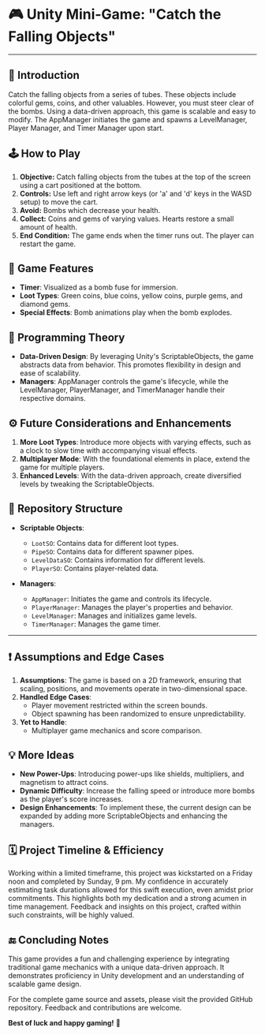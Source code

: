 # 🎮 **Unity Mini-Game: "Catch the Falling Objects"**

---

## **🌟 Introduction**
Catch the falling objects from a series of tubes. These objects include colorful gems, coins, and other valuables. However, you must steer clear of the bombs. Using a data-driven approach, this game is scalable and easy to modify. The AppManager initiates the game and spawns a LevelManager, Player Manager, and Timer Manager upon start.

## **🕹️ How to Play**
1. **Objective:** Catch falling objects from the tubes at the top of the screen using a cart positioned at the bottom.
2. **Controls:** Use left and right arrow keys (or 'a' and 'd' keys in the WASD setup) to move the cart.
3. **Avoid:** Bombs which decrease your health.
4. **Collect:** Coins and gems of varying values. Hearts restore a small amount of health.
5. **End Condition:** The game ends when the timer runs out. The player can restart the game.

## **🎉 Game Features**
- **Timer**: Visualized as a bomb fuse for immersion.
- **Loot Types**: Green coins, blue coins, yellow coins, purple gems, and diamond gems.
- **Special Effects**: Bomb animations play when the bomb explodes.

## **🧠 Programming Theory**
- **Data-Driven Design**: By leveraging Unity's ScriptableObjects, the game abstracts data from behavior. This promotes flexibility in design and ease of scalability.
- **Managers**: AppManager controls the game's lifecycle, while the LevelManager, PlayerManager, and TimerManager handle their respective domains.

## **⚙️ Future Considerations and Enhancements**
1. **More Loot Types**: Introduce more objects with varying effects, such as a clock to slow time with accompanying visual effects.
2. **Multiplayer Mode**: With the foundational elements in place, extend the game for multiple players.
3. **Enhanced Levels**: With the data-driven approach, create diversified levels by tweaking the ScriptableObjects.

## **📂 Repository Structure**
- **Scriptable Objects**:
  - `LootSO`: Contains data for different loot types.
  - `PipeSO`: Contains data for different spawner pipes.
  - `LevelDataSO`: Contains information for different levels.
  - `PlayerSO`: Contains player-related data.

- **Managers**:
  - `AppManager`: Initiates the game and controls its lifecycle.
  - `PlayerManager`: Manages the player's properties and behavior.
  - `LevelManager`: Manages and initializes game levels.
  - `TimerManager`: Manages the game timer.

---

## **❗ Assumptions and Edge Cases**
1. **Assumptions**: The game is based on a 2D framework, ensuring that scaling, positions, and movements operate in two-dimensional space.
2. **Handled Edge Cases**: 
   - Player movement restricted within the screen bounds.
   - Object spawning has been randomized to ensure unpredictability.
3. **Yet to Handle**:
   - Multiplayer game mechanics and score comparison.

## **💡 More Ideas**
- **New Power-Ups**: Introducing power-ups like shields, multipliers, and magnetism to attract coins.
- **Dynamic Difficulty**: Increase the falling speed or introduce more bombs as the player's score increases.
- **Design Enhancements**: To implement these, the current design can be expanded by adding more ScriptableObjects and enhancing the managers.

## 🗓️ **Project Timeline & Efficiency**

Working within a limited timeframe, this project was kickstarted on a Friday noon and completed by Sunday, 9 pm. My confidence in accurately estimating task durations allowed for this swift execution, even amidst prior commitments. This highlights both my dedication and a strong acumen in time management. Feedback and insights on this project, crafted within such constraints, will be highly valued.

## **🔚 Concluding Notes**
This game provides a fun and challenging experience by integrating traditional game mechanics with a unique data-driven approach. It demonstrates proficiency in Unity development and an understanding of scalable game design.

For the complete game source and assets, please visit the provided GitHub repository. Feedback and contributions are welcome. 

**Best of luck and happy gaming!** 🎉

